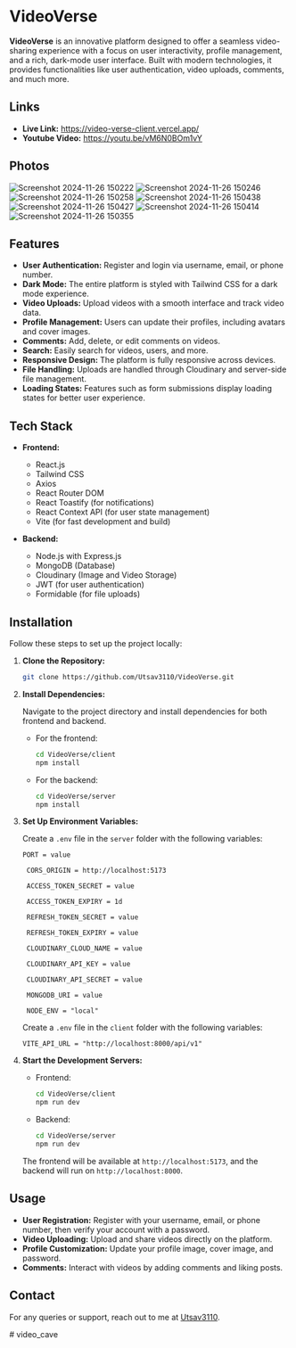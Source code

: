 
# VideoVerse

**VideoVerse** is an innovative platform designed to offer a seamless video-sharing experience with a focus on user interactivity, profile management, and a rich, dark-mode user interface. Built with modern technologies, it provides functionalities like user authentication, video uploads, comments, and much more.

## Links
- **Live Link:** https://video-verse-client.vercel.app/
- **Youtube Video:** https://youtu.be/vM6N0BOm1vY

## Photos 


![Screenshot 2024-11-26 150222](https://github.com/user-attachments/assets/be850e2c-92cc-4e47-8670-a87625c4df80)
![Screenshot 2024-11-26 150246](https://github.com/user-attachments/assets/625a4188-5d34-43e5-9c2f-da53ba7cb32f)
![Screenshot 2024-11-26 150258](https://github.com/user-attachments/assets/dec3ac89-588b-4ca0-aa69-0df35de13bc1)
![Screenshot 2024-11-26 150438](https://github.com/user-attachments/assets/4e43bb10-849f-43ab-8c29-976bb2f1bb58)
![Screenshot 2024-11-26 150427](https://github.com/user-attachments/assets/f2e782d9-fc17-4c3b-8510-ec161cf6ba5f)
![Screenshot 2024-11-26 150414](https://github.com/user-attachments/assets/046caf00-26f8-440d-9b56-83cf38690e6c)
![Screenshot 2024-11-26 150355](https://github.com/user-attachments/assets/86321571-d417-460c-865d-3a3d3a06e959)

## Features

- **User Authentication:** Register and login via username, email, or phone number.
- **Dark Mode:** The entire platform is styled with Tailwind CSS for a dark mode experience.
- **Video Uploads:** Upload videos with a smooth interface and track video data.
- **Profile Management:** Users can update their profiles, including avatars and cover images.
- **Comments:** Add, delete, or edit comments on videos.
- **Search:** Easily search for videos, users, and more.
- **Responsive Design:** The platform is fully responsive across devices.
- **File Handling:** Uploads are handled through Cloudinary and server-side file management.
- **Loading States:** Features such as form submissions display loading states for better user experience.

## Tech Stack

- **Frontend:**
  - React.js
  - Tailwind CSS
  - Axios
  - React Router DOM
  - React Toastify (for notifications)
  - React Context API (for user state management)
  - Vite (for fast development and build)

- **Backend:**
  - Node.js with Express.js
  - MongoDB (Database)
  - Cloudinary (Image and Video Storage)
  - JWT (for user authentication)
  - Formidable (for file uploads)


## Installation

Follow these steps to set up the project locally:

1. **Clone the Repository:**

   ```bash
   git clone https://github.com/Utsav3110/VideoVerse.git
   ```

2. **Install Dependencies:**

   Navigate to the project directory and install dependencies for both frontend and backend.

   - For the frontend:

     ```bash
     cd VideoVerse/client
     npm install
     ```

   - For the backend:

     ```bash
     cd VideoVerse/server
     npm install
     ```

3. **Set Up Environment Variables:**

   Create a `.env` file in the `server` folder with the following variables:

   ```plaintext
   PORT = value

    CORS_ORIGIN = http://localhost:5173

    ACCESS_TOKEN_SECRET = value

    ACCESS_TOKEN_EXPIRY = 1d

    REFRESH_TOKEN_SECRET = value

    REFRESH_TOKEN_EXPIRY = value

    CLOUDINARY_CLOUD_NAME = value

    CLOUDINARY_API_KEY = value

    CLOUDINARY_API_SECRET = value

    MONGODB_URI = value

    NODE_ENV = "local"
   ```
    Create a `.env` file in the `client` folder with the following variables:

   ```plaintext
   VITE_API_URL = "http://localhost:8000/api/v1"
   ```

4. **Start the Development Servers:**

   - Frontend:

     ```bash
     cd VideoVerse/client
     npm run dev
     ```

   - Backend:

     ```bash
     cd VideoVerse/server
     npm run dev
     ```

   The frontend will be available at `http://localhost:5173`, and the backend will run on `http://localhost:8000`.

## Usage

- **User Registration:** Register with your username, email, or phone number, then verify your account with a password.
- **Video Uploading:** Upload and share videos directly on the platform.
- **Profile Customization:** Update your profile image, cover image, and password.
- **Comments:** Interact with videos by adding comments and liking posts.


## Contact

For any queries or support, reach out to me at [Utsav3110](https://github.com/Utsav3110).

#   v i d e o _ c a v e  
 